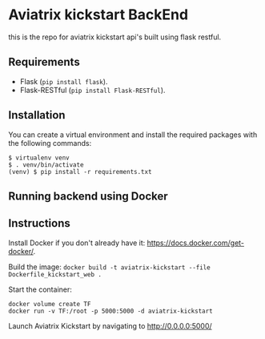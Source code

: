 Aviatrix kickstart BackEnd
===========

this is the repo for aviatrix kickstart api's built using flask restful. 

Requirements
------------

- Flask (`pip install flask`).
- Flask-RESTful (`pip install Flask-RESTful`).


Installation
------------

You can create a virtual environment and install the required packages with the following commands:

    $ virtualenv venv
    $ . venv/bin/activate
    (venv) $ pip install -r requirements.txt

Running  backend using Docker
--------------------

Instructions
------------
Install Docker if you don't already have it: https://docs.docker.com/get-docker/.

Build the image:
```docker build -t aviatrix-kickstart --file Dockerfile_kickstart_web .```

Start the container:
```
docker volume create TF
docker run -v TF:/root -p 5000:5000 -d aviatrix-kickstart
```

Launch Aviatrix Kickstart by navigating to http://0.0.0.0:5000/


